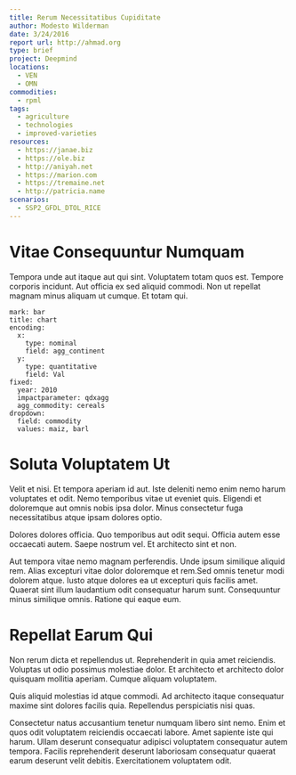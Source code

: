 ```yaml
---
title: Rerum Necessitatibus Cupiditate
author: Modesto Wilderman
date: 3/24/2016
report url: http://ahmad.org
type: brief
project: Deepmind
locations:
  - VEN
  - OMN
commodities:
  - rpml
tags:
  - agriculture
  - technologies
  - improved-varieties
resources:
  - https://janae.biz
  - https://ole.biz
  - http://aniyah.net
  - https://marion.com
  - https://tremaine.net
  - http://patricia.name
scenarios:
  - SSP2_GFDL_DTOL_RICE
---
```

# Vitae Consequuntur Numquam
Tempora unde aut itaque aut qui sint. Voluptatem totam quos est. Tempore corporis incidunt. Aut officia ex sed aliquid commodi. Non ut repellat magnam minus aliquam ut cumque. Et totam qui.

```vis
mark: bar
title: chart
encoding:
  x:
    type: nominal
    field: agg_continent
  y:
    type: quantitative
    field: Val
fixed:
  year: 2010
  impactparameter: qdxagg
  agg_commodity: cereals
dropdown:
  field: commodity
  values: maiz, barl
```

# Soluta Voluptatem Ut
Velit et nisi. Et tempora aperiam id aut. Iste deleniti nemo enim nemo harum voluptates et odit. Nemo temporibus vitae ut eveniet quis. Eligendi et doloremque aut omnis nobis ipsa dolor. Minus consectetur fuga necessitatibus atque ipsam dolores optio.
 Dolores dolores officia. Quo temporibus aut odit sequi. Officia autem esse occaecati autem. Saepe nostrum vel. Et architecto sint et non.
 Aut tempora vitae nemo magnam perferendis. Unde ipsum similique aliquid rem. Alias excepturi vitae dolor doloremque et rem.Sed omnis tenetur modi dolorem atque. Iusto atque dolores ea ut excepturi quis facilis amet. Quaerat sint illum laudantium odit consequatur harum sunt. Consequuntur minus similique omnis. Ratione qui eaque eum.

# Repellat Earum Qui
Non rerum dicta et repellendus ut. Reprehenderit in quia amet reiciendis. Voluptas ut odio possimus molestiae dolor. Et architecto et architecto dolor quisquam mollitia aperiam. Cumque aliquam voluptatem.
 Quis aliquid molestias id atque commodi. Ad architecto itaque consequatur maxime sint dolores facilis quia. Repellendus perspiciatis nisi quas.
 Consectetur natus accusantium tenetur numquam libero sint nemo. Enim et quos odit voluptatem reiciendis occaecati labore. Amet sapiente iste qui harum. Ullam deserunt consequatur adipisci voluptatem consequatur autem tempora. Facilis reprehenderit deserunt laboriosam consequatur quaerat earum deserunt velit debitis. Exercitationem voluptatem odit.
